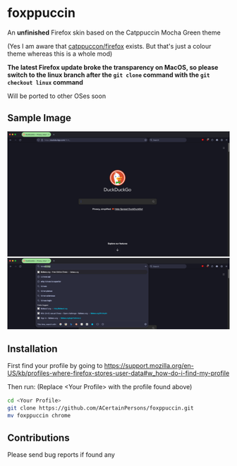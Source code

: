 # foxppuccin

An **unfinished** Firefox skin based on the Catppuccin Mocha Green theme

(Yes I am aware that <a href="https://github.com/catppuccin/firefox">catppuccon/firefox</a> exists. But that's just a colour theme whereas this is a whole mod)

**The latest Firefox update broke the transparency on MacOS, so please switch to the linux branch after the `git clone` command with the `git checkout linux` command**

Will be ported to other OSes soon

## Sample Image
<img src="images/demo1.png" alt="demo">
<img src="images/demo2.png" alt="justbar">

## Installation

First find your profile by going to <a href="https://support.mozilla.org/en-US/kb/profiles-where-firefox-stores-user-data#w_how-do-i-find-my-profile">https://support.mozilla.org/en-US/kb/profiles-where-firefox-stores-user-data#w_how-do-i-find-my-profile</a>

Then run: (Replace \<Your Profile> with the profile found above)
```zsh
cd <Your Profile>
git clone https://github.com/ACertainPersons/foxppuccin.git
mv foxppuccin chrome
```

## Contributions

Please send bug reports if found any
